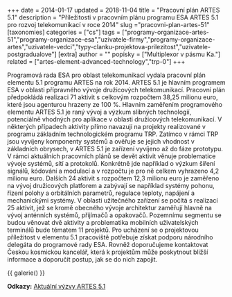 +++
date = 2014-01-17
updated = 2018-11-04
title = "Pracovní plán ARTES 5.1"
description = "Příležitosti v pracovním plánu programu ESA ARTES 5.1 pro rozvoj telekomunikací v roce 2014"
slug ="pracovni-plan-artes-51"
[taxonomies]
categories = ["cs"]
tags = ["programy-organizace-artes-51","programy-organizace-esa","uzivatele-firmy","programy-organizace-artes","uzivatele-vedci","typy-clanku-projektova-prilezitost","uzivatele-postgradualove"]
[extra]
author = ""
popisky = ["Multiplexor v pásmu Ka."]
related = ["artes-element-advanced-technology","trp-0"]
+++

Programová rada ESA pro oblast telekomunikací vydala pracovní plán elementu 5.1 programu ARTES na rok 2014. ARTES 5.1 je hlavním programem ESA v oblasti přípravného vývoje družicových telekomunikací. Pracovní plán předpokládá realizaci 71 aktivit s celkovým rozpočtem 38,25 milionu euro, které jsou agenturou hrazeny ze 100 %. Hlavním zaměřením programového elementu ARTES 5.1 je raný vývoj a výzkum slibných technologií, potenciálně vhodných pro aplikace v oblasti družicových telekomunikací. V některých případech aktivity přímo navazují na projekty realizované v programu základním technologickém programu TRP. Zatímco v rámci TRP jsou vyvíjeny komponenty systémů a ověřuje se jejich vhodnost v základních obrysech, v ARTES 5.1 je zařízení vyvíjeno až do fáze prototypu. V rámci aktuálních pracovních plánů se devět aktivit věnuje problematice vývoje systémů, sítí a protokolů. Konkrétně jde například o výzkum šíření signálů, kódování a modulací a v rozpočtu je pro ně celkem vyhrazeno 4,2 milionu euro. Dalších 24 aktivit s rozpočtem 12,3 milionu euro je zaměřeno na vývoj družicových platforem a zabývají se například systémy pohonu, řízení polohy a orbitálních parametrů, regulace teploty, napájení a mechanickými systémy. V oblasti užitečného zařízení se počítá s realizací 25 aktivit, jež se kromě obecného vývoje architektur zaměřují hlavně na vývoj anténních systémů, přijímačů a opakovačů. Pozemnímu segmentu se budou věnovat dvě aktivity a problematika mobilních uživatelských terminálů bude tématem 11 projektů. Pro ucházení se o projektovou příležitost v elementu 5.1 pracoviště potřebuje získat podporu národního delegáta do programové rady ESA. Rovněž doporučujeme kontaktovat Českou kosmickou kancelář, která k projektům může poskytnout bližší informace a doporučit postup, jak se do nich zapojit.

{{ galerie() }}

**Odkazy:**
[Aktuální výzvy ARTES 5.1]

[Aktuální výzvy ARTES 5.1]: http://telecom.esa.int/telecom/www/object/index.cfm?fobjectid
